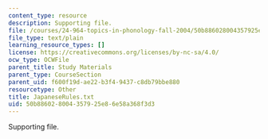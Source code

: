```yaml
---
content_type: resource
description: Supporting file.
file: /courses/24-964-topics-in-phonology-fall-2004/50b886028004357925e86e58a368f3d3_JapaneseRules.txt
file_type: text/plain
learning_resource_types: []
license: https://creativecommons.org/licenses/by-nc-sa/4.0/
ocw_type: OCWFile
parent_title: Study Materials
parent_type: CourseSection
parent_uid: f600f19d-ae22-b3f4-9437-c8db79bbe880
resourcetype: Other
title: JapaneseRules.txt
uid: 50b88602-8004-3579-25e8-6e58a368f3d3
---
```

Supporting file.